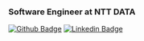 ### Software Engineer at NTT DATA

[![Github Badge](https://img.shields.io/badge/-Github-000?style=flat-square&logo=Github&logoColor=white&link=https://github.com/IsaiasBueno)](https://github.com/IsaiasBueno) 
[![Linkedin Badge](https://img.shields.io/badge/-LinkedIn-blue?style=flat-square&logo=Linkedin&logoColor=white&link=https://www.linkedin.com/in/isaias-bueno/)](https://www.linkedin.com/in/isaias-bueno/)

<!--
**IsaiasBueno/IsaiasBueno** is a ✨ _special_ ✨ repository because its `README.md` (this file) appears on your GitHub profile.

Here are some ideas to get you started:

- 🔭 I’m currently working on ...
- 🌱 I’m currently learning ...
- 👯 I’m looking to collaborate on ...
- 🤔 I’m looking for help with ...
- 💬 Ask me about ...
- 📫 How to reach me: ...
- 😄 Pronouns: ...
- ⚡ Fun fact: ...
-->
